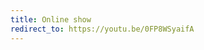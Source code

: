 ```yaml
---
title: Online show
redirect_to: https://youtu.be/0FP8WSyaifA
---
```

<script>window.location.replace("{{ page.redirect_to }}");</script>

